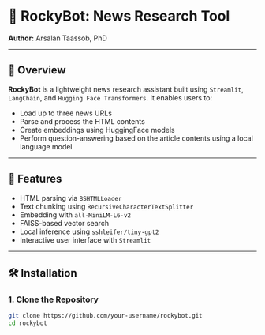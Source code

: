 # 📰 RockyBot: News Research Tool

**Author:** Arsalan Taassob, PhD

---

## 📖 Overview

**RockyBot** is a lightweight news research assistant built using `Streamlit`, `LangChain`, and `Hugging Face Transformers`. It enables users to:

- Load up to three news URLs  
- Parse and process the HTML contents  
- Create embeddings using HuggingFace models  
- Perform question-answering based on the article contents using a local language model  

---

## 🚀 Features

- HTML parsing via `BSHTMLLoader`  
- Text chunking using `RecursiveCharacterTextSplitter`  
- Embedding with `all-MiniLM-L6-v2`  
- FAISS-based vector search  
- Local inference using `sshleifer/tiny-gpt2`  
- Interactive user interface with `Streamlit`  

---

## 🛠️ Installation

### 1. Clone the Repository

```bash
git clone https://github.com/your-username/rockybot.git
cd rockybot


